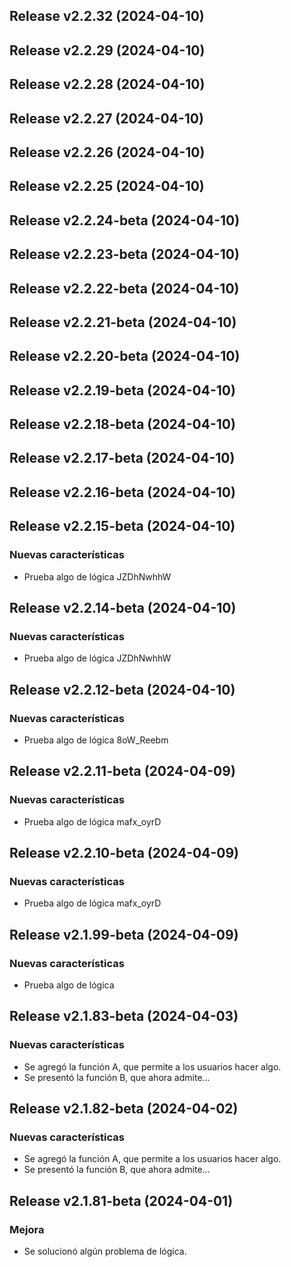## Release v2.2.32 (2024-04-10)

## Release v2.2.29 (2024-04-10)

## Release v2.2.28 (2024-04-10)

## Release v2.2.27 (2024-04-10)

## Release v2.2.26 (2024-04-10)

## Release v2.2.25 (2024-04-10)

## Release v2.2.24-beta (2024-04-10)

## Release v2.2.23-beta (2024-04-10)

## Release v2.2.22-beta (2024-04-10)

## Release v2.2.21-beta (2024-04-10)

## Release v2.2.20-beta (2024-04-10)

## Release v2.2.19-beta (2024-04-10)

## Release v2.2.18-beta (2024-04-10)

## Release v2.2.17-beta (2024-04-10)

## Release v2.2.16-beta (2024-04-10)

## Release v2.2.15-beta (2024-04-10)

### Nuevas características

- Prueba algo de lógica JZDhNwhhW

## Release v2.2.14-beta (2024-04-10)

### Nuevas características

- Prueba algo de lógica JZDhNwhhW

## Release v2.2.12-beta (2024-04-10)

### Nuevas características

- Prueba algo de lógica 8oW_Reebm

## Release v2.2.11-beta (2024-04-09)

### Nuevas características

- Prueba algo de lógica mafx_oyrD

## Release v2.2.10-beta (2024-04-09)

### Nuevas características

- Prueba algo de lógica mafx_oyrD

## Release v2.1.99-beta (2024-04-09)

### Nuevas características

- Prueba algo de lógica

## Release v2.1.83-beta (2024-04-03)

### Nuevas características

- Se agregó la función A, que permite a los usuarios hacer algo.
- Se presentó la función B, que ahora admite...

## Release v2.1.82-beta (2024-04-02)

### Nuevas características

- Se agregó la función A, que permite a los usuarios hacer algo.
- Se presentó la función B, que ahora admite...

## Release v2.1.81-beta (2024-04-01)

### Mejora

- Se solucionó algún problema de lógica.
